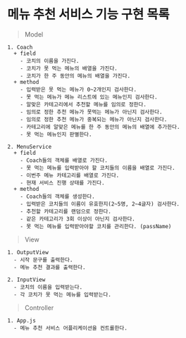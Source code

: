 # 메뉴 추천 서비스 기능 구현 목록

> Model

    1. Coach
      + field
        - 코치의 이름을 가진다.
        - 코치가 못 먹는 메뉴의 배열을 가진다.
        - 코치가 한 주 동안의 메뉴의 배열을 가진다.
      + method
        - 입력받은 못 먹는 메뉴가 0~2개인지 검사한다.
        - 못 먹는 메뉴가 메뉴 리스트에 있는 메뉴인지 검사한다.
        - 알맞은 카테고리에서 추천할 메뉴를 임의로 정한다.
        - 임의로 정한 추천 메뉴가 못먹는 메뉴가 아닌지 검사한다.
        - 임의로 정한 추천 메뉴가 중복되는 메뉴가 아닌지 검사한다.
        - 카테고리에 알맞은 메뉴를 한 주 동안의 메뉴의 배열에 추가한다.
        - 못 먹는 메뉴인지 판별한다.

    2. MenuService
      + field
        - Coach들의 객체를 배열로 가진다.
        - 못 먹는 메뉴를 입력받아야 할 코치들의 이름을 배열로 가진다.
        - 이번주 메뉴 카테고리를 배열로 가진다.
        - 현재 서비스 진행 상태를 가진다.
      + method
        - Coach들의 객체를 생성한다.
        - 입력받은 코치들의 이름이 유효한지(2~5명, 2~4글자) 검사한다.
        - 추천할 카테고리를 랜덤으로 정한다.
        - 같은 카테고리가 3회 이상이 아닌지 검사한다.
        - 못 먹는 메뉴를 입력받아야할 코치를 관리한다. (passName)


> View

    1. OutputView
      - 시작 문구를 출력한다.
      - 메뉴 추천 결과를 출력한다.

    2. InputView
      - 코치의 이름을 입력받는다.
      - 각 코치가 못 먹는 메뉴를 입력받는다.

> Controller

    1. App.js
      - 메뉴 추천 서비스 어플리케이션을 컨트롤한다.
